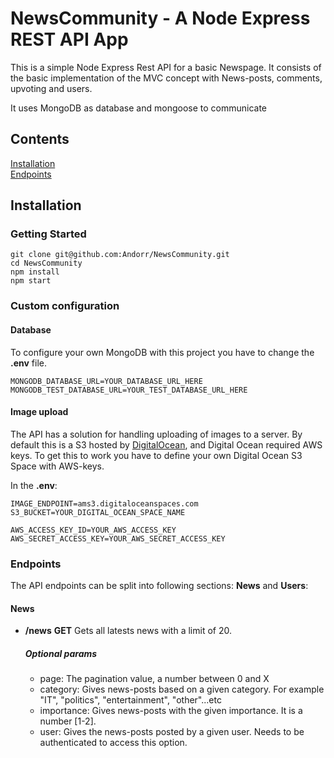 # NewsCommunity - A Node Express REST API App
This is a simple Node Express Rest API for a basic Newspage. It consists of 
the basic implementation of the MVC concept with News-posts, comments, upvoting and users.

It uses MongoDB as database and mongoose to communicate

## Contents
[Installation](#installation)  
[Endpoints](#Endpoints)

## Installation

### Getting Started

```
git clone git@github.com:Andorr/NewsCommunity.git
cd NewsCommunity
npm install
npm start
```

### Custom configuration

#### Database
To configure your own MongoDB with this project you have to change the __.env__ file.

```
MONGODB_DATABASE_URL=YOUR_DATABASE_URL_HERE
MONGODB_TEST_DATABASE_URL=YOUR_TEST_DATABASE_URL_HERE
```

#### Image upload
The API has a solution for handling uploading of images to a server. By default this is a
S3 hosted by [DigitalOcean](https://www.digitalocean.com/), and Digital Ocean required AWS keys.
To get this to work you have to define your own Digital Ocean S3 Space with AWS-keys.

In the __.env__:

```
IMAGE_ENDPOINT=ams3.digitaloceanspaces.com
S3_BUCKET=YOUR_DIGITAL_OCEAN_SPACE_NAME

AWS_ACCESS_KEY_ID=YOUR_AWS_ACCESS_KEY
AWS_SECRET_ACCESS_KEY=YOUR_AWS_SECRET_ACCESS_KEY
```


### Endpoints

The API endpoints can be split into following sections: __News__ and __Users__:

#### News
* __/news__ **GET**
Gets all latests news with a limit of 20.
  ##### Optional params
  * page: The pagination value, a number between 0 and X
  * category: Gives news-posts based on a given category. For example "IT", "politics", "entertainment", "other"...etc
  * importance: Gives news-posts with the given importance. It is a number [1-2].
  * user: Gives the news-posts posted by a given user. Needs to be authenticated to access this option.
  
